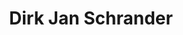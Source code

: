 ---
category: residents
layout: post
title: Dirk Jan Schrander
profession: music instruments 
website: www.dirkjanschrander.com
---